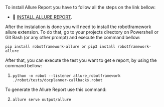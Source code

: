 To install Allure Report you have to follow all the steps on the link bellow:

- 🔗 [INSTALL ALLURE REPORT](https://allurereport.org/docs/install-for-windows/).

After the instalation is done you will need to install the robotframework allure extension. To do that, go to your projects directory on Powershell or Git Bash (or any other prompt) and execute the command bellow:

``` pip install robotframework-allure or pip3 install robotframework-allure ```

After that, you can execute the test you want to get e report, by using the command bellow:

1. ``` python -m robot --listener allure_robotframework ./robot/tests/docplanner-callbacks.robot ```

To generate the Allure Report use this command:

2. ``` allure serve output/allure ```